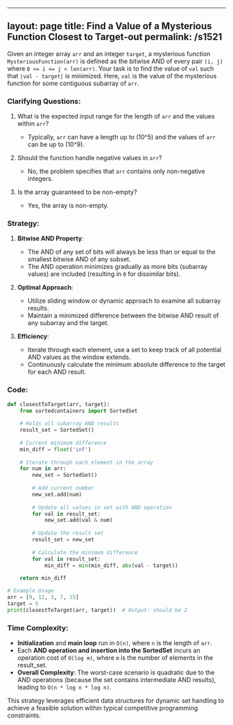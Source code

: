 
---
layout: page
title:  Find a Value of a Mysterious Function Closest to Target-out
permalink: /s1521
---

Given an integer array `arr` and an integer `target`, a mysterious function `MysteriousFunction(arr)` is defined as the bitwise AND of every pair `(i, j)` where `0 <= i <= j < len(arr)`. Your task is to find the value of `val` such that `|val - target|` is minimized. Here, `val` is the value of the mysterious function for some contiguous subarray of `arr`.

### Clarifying Questions:

1. What is the expected input range for the length of `arr` and the values within `arr`?
   - Typically, `arr` can have a length up to \(10^5\) and the values of `arr` can be up to \(10^9\).

2. Should the function handle negative values in `arr`?
   - No, the problem specifies that `arr` contains only non-negative integers.

3. Is the array guaranteed to be non-empty?
   - Yes, the array is non-empty.

### Strategy:

1. **Bitwise AND Property**:
   - The AND of any set of bits will always be less than or equal to the smallest bitwise AND of any subset.
   - The AND operation minimizes gradually as more bits (subarray values) are included (resulting in `0` for dissimilar bits).

2. **Optimal Approach**:
   - Utilize sliding window or dynamic approach to examine all subarray results.
   - Maintain a minimized difference between the bitwise AND result of any subarray and the target.

3. **Efficiency**:
   - Iterate through each element, use a set to keep track of all potential AND values as the window extends.
   - Continuously calculate the minimum absolute difference to the target for each AND result.

### Code:

```python
def closestToTarget(arr, target):
    from sortedcontainers import SortedSet
    
    # Holds all subarray AND results
    result_set = SortedSet()
    
    # Current minimum difference
    min_diff = float('inf')
    
    # Iterate through each element in the array
    for num in arr:
        new_set = SortedSet()
        
        # Add current number
        new_set.add(num)
        
        # Update all values in set with AND operation
        for val in result_set:
            new_set.add(val & num)
            
        # Update the result set
        result_set = new_set
        
        # Calculate the minimum difference
        for val in result_set:
            min_diff = min(min_diff, abs(val - target))
    
    return min_diff

# Example Usage
arr = [9, 12, 3, 7, 15]
target = 5
print(closestToTarget(arr, target))  # Output: should be 2
```

### Time Complexity:

- **Initialization** and **main loop** run in `O(n)`, where `n` is the length of `arr`.
- Each **AND operation and insertion into the SortedSet** incurs an operation cost of `O(log m)`, where `m` is the number of elements in the result_set.
- **Overall Complexity**: The worst-case scenario is quadratic due to the AND operations (because the set contains intermediate AND results), leading to `O(n * log n * log n)`.

This strategy leverages efficient data structures for dynamic set handling to achieve a feasible solution within typical competitive programming constraints.